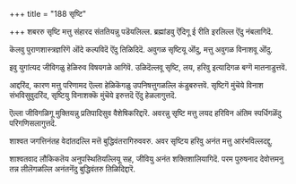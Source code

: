 +++
title = "188 सृष्टि"

+++
शबररु सृष्टि मत्तु संहारद संततियन्नु पडॆयलिल्ल. ब्रह्मांडवु ऎंदिगू ई रीति इरलिल्ल ऎंदु नंबलागिदॆ.

कॆलवु पुराणशास्त्रज्ञरिगॆ ऒंदे कल्पविदॆ ऎंदु तिळिदिदॆ. अवुगळ सृष्टियू ऒंदु, मत्तु अवुगळ विनाशवू ऒंदु.

इवु युगांत्यद जीविगळु हेळिरुव विषयगळे आगिवॆ. उळिदॆल्लवू सृष्टि, लय, हरिवु इत्यादिगळ बग्गॆ मातनाडुत्तवॆ.

आद्दरिंद, कारण मत्तु परिणामद ऎल्ला हेळिकॆगळु उपनिषत्तुगळल्लि कंडुबरुत्तवॆ. सृष्टिगॆ मुंचॆये विनाश संभविसुवुदरिंद, सृष्टियु विनाशक्कॆ मुंचॆये इरुत्तदॆ ऎंदु हेळलागुत्तदॆ.

ऎल्ला जीविगळिगू मुक्तियन्नु प्रतिपादिसुव वैशेषिकरिद्दारॆ. अवरन्नु सृष्टि मत्तु लयद हरिविन अंतिम स्पर्धिगळॆंदु परिगणिसलागुत्तदॆ.

शाश्वत जगत्तिनंतह वेदांतदल्लि मत्तॆ बुद्धिवंतरागिरुववरु. अवर सृष्टिय हरिवु अनंत मत्तु आरंभविल्लदद्दु.

शाश्वतवाद लौकिकतॆय अनुपस्थितियल्लियू सह, जीवियु अनंत शक्तिशालियागिदॆ. परम पुरुषनाद देवोत्तमनु तन्न लीलॆगळल्लि अनंतनॆंदु बुद्धिवंतरु तिळिदिद्दारॆ.

